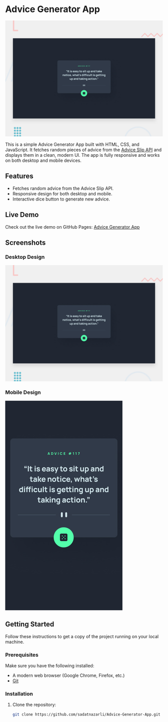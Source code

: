 # Advice Generator App

![Advice Generator Preview](./design/desktop-preview.jpg)

This is a simple Advice Generator App built with HTML, CSS, and JavaScript. It fetches random pieces of advice from the [Advice Slip API](https://api.adviceslip.com/) and displays them in a clean, modern UI. The app is fully responsive and works on both desktop and mobile devices.

## Features

- Fetches random advice from the Advice Slip API.
- Responsive design for both desktop and mobile.
- Interactive dice button to generate new advice.

## Live Demo

Check out the live demo on GitHub Pages: [Advice Generator App](https://advicegenerator-app-az.netlify.app/)

## Screenshots

### Desktop Design

![Desktop Design](./design/desktop-preview.jpg)

### Mobile Design

![Mobile Design](./design/mobile-design.jpg)

## Getting Started

Follow these instructions to get a copy of the project running on your local machine.

### Prerequisites

Make sure you have the following installed:

- A modern web browser (Google Chrome, Firefox, etc.)
- [Git](https://git-scm.com/)

### Installation

1. Clone the repository:

   ```bash
   git clone https://github.com/sadatnazarli/Advice-Generator-App.git
   ```
